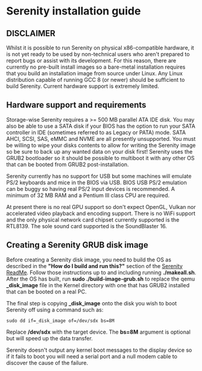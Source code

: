 # Serenity installation guide

## DISCLAIMER

Whilst it is possible to run Serenity on physical x86-compatible hardware, it is not yet ready to be used by non-technical users who aren't prepared to report bugs or assist with its development. For this reason, there are currently no pre-built install images so a bare-metal installation requires that you build an installation image from source under Linux. Any Linux distribution capable of running GCC 8 (or newer) should be sufficient to build Serenity. Current hardware support is extremely limited.


## Hardware support and requirements

Storage-wise Serenity requires a >= 500 MB parallel ATA IDE disk. You may also be able to use a SATA disk if your BIOS has the option to run your SATA controller in IDE (sometimes referred to as Legacy or PATA) mode. SATA AHCI, SCSI, SAS, eMMC and NVME are all presently unsupported. You must be willing to wipe your disks contents to allow for writing the Serenity image so be sure to back up any wanted data on your disk first! Serenity uses the GRUB2 bootloader so it should be possible to multiboot it with any other OS that can be booted from GRUB2 post-installation.

Serenity currently has no support for USB but some machines will emulate PS/2 keyboards and mice in the BIOS via USB. BIOS USB PS/2 emulation can be buggy so having real PS/2 input devices is recommended. A minimum of 32 MB RAM and a Pentium III class CPU are required.

At present there is no real GPU support so don't expect OpenGL, Vulkan nor accelerated video playback and encoding support. There is no WiFi support and the only physical network card chipset currently supported is the RTL8139. The sole sound card supported is the SoundBlaster 16.

## Creating a Serenity GRUB disk image

Before creating a Serenity disk image, you need to build the OS as described in the **"How do I build and run this?"** section of the [Serenity ReadMe](https://github.com/SerenityOS/serenity/blob/master/ReadMe.md). Follow those instructions up to and including running **./makeall.sh**. After the OS has built, run **sudo ./build-image-grub.sh** to replace the qemu **_disk_image** file in the Kernel directory with one that has GRUB2 installed that can be booted on a real PC. 

The final step is copying **_disk_image** onto the disk you wish to boot Serenity off using a command such as:

```
sudo dd if=_disk_image of=/dev/sdx bs=8M
```

Replace **/dev/sdx** with the target device. The **bs=8M** argument is optional but will speed up the data transfer.

Serenity doesn't output any kernel boot messages to the display device so if it fails to boot you will need a serial port and a null modem cable to discover the cause of the failure.

